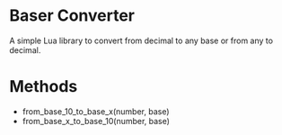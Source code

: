 # Baser Converter
A simple Lua library to convert from decimal to any base or from any to decimal.

# Methods
* from_base_10_to_base_x(number, base)
* from_base_x_to_base_10(number, base)
